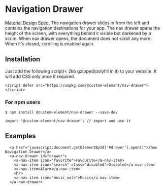 # Navigation Drawer

[Material Design Spec.](https://material.io/guidelines/patterns/navigation-drawer.html#navigation-drawer-specs)
The navigation drawer slides in from the left and contains the navigation destinations for your app. The nav drawer spans the height of the screen, with everything behind it visible but darkened by a scrim. When nav drawer opens, the document does not scroll any more. When it's closed, scrolling is enabled again.

## Installation

Just add the following script(< 2kb gzipped/polyfill in it) to your website. It will add CSS only once if required.
```
<script defer src="https://unpkg.com/@custom-element/nav-drawer"></script>
```

### For npm users
```
$ npm install @custom-element/nav-drawer --save-dev

import '@custom-element/nav-drawer'; // import and use it
```

## Examples

```
  <a href="javascript:document.getElementById('#drawer').open()">Show Navigation Drawer</a>
  <a-nav-drawer id="drawer">
    <a-nav-item icon="favorite">Favourite</a-nav-item>
    <a-nav-item icon="search" class="disabled">Disabled</a-nav-item>
    <a-nav-item>Alarm</a-nav-item>
    <hr>
    <a-nav-item icon="music_note">Music</a-nav-item>
  </a-nav-drawer>
```
